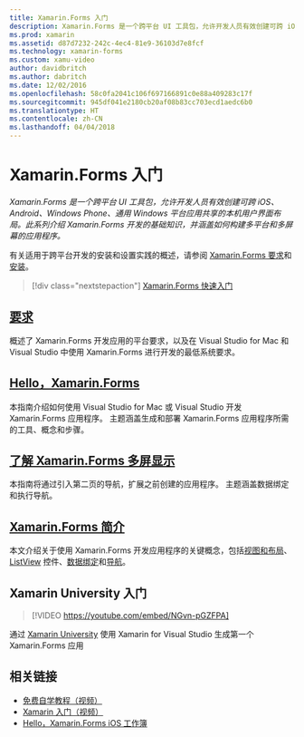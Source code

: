 ```yaml
---
title: Xamarin.Forms 入门
description: Xamarin.Forms 是一个跨平台 UI 工具包，允许开发人员有效创建可跨 iOS、Android、Windows Phone、通用 Windows 平台应用共享的本机用户界面布局。 此系列介绍 Xamarin.Forms 开发的基础知识，并介绍如何构建多平台和多屏幕的应用程序。
ms.prod: xamarin
ms.assetid: d87d7232-242c-4ec4-81e9-36103d7e8fcf
ms.technology: xamarin-forms
ms.custom: xamu-video
author: davidbritch
ms.author: dabritch
ms.date: 12/02/2016
ms.openlocfilehash: 58c0fa2041c106f697166891c0e88a409283c17f
ms.sourcegitcommit: 945df041e2180cb20af08b83cc703ecd1aedc6b0
ms.translationtype: HT
ms.contentlocale: zh-CN
ms.lasthandoff: 04/04/2018
---
```

# <a name="getting-started-with-xamarinforms"></a>Xamarin.Forms 入门

_Xamarin.Forms 是一个跨平台 UI 工具包，允许开发人员有效创建可跨 iOS、Android、Windows Phone、通用 Windows 平台应用共享的本机用户界面布局。此系列介绍 Xamarin.Forms 开发的基础知识，并涵盖如何构建多平台和多屏幕的应用程序。_

有关适用于跨平台开发的安装和设置实践的概述，请参阅 [Xamarin.Forms 要求](installation.md)和[安装](~/cross-platform/get-started/installation/index.md)。

> [!div class="nextstepaction"]
> [Xamarin.Forms 快速入门](~/xamarin-forms/get-started/hello-xamarin-forms/quickstart.md)



## <a name="requirementsinstallationmd"></a>[要求](installation.md)

概述了 Xamarin.Forms 开发应用的平台要求，以及在 Visual Studio for Mac 和 Visual Studio 中使用 Xamarin.Forms 进行开发的最低系统要求。

## <a name="hello-xamarinformsxamarin-formsget-startedhello-xamarin-formsindexmd"></a>[Hello，Xamarin.Forms](~/xamarin-forms/get-started/hello-xamarin-forms/index.md)

本指南介绍如何使用 Visual Studio for Mac 或 Visual Studio 开发 Xamarin.Forms 应用程序。 主题涵盖生成和部署 Xamarin.Forms 应用程序所需的工具、概念和步骤。

## <a name="hello-xamarinforms-multiscreenxamarin-formsget-startedhello-xamarin-forms-multiscreenindexmd"></a>[了解 Xamarin.Forms 多屏显示](~/xamarin-forms/get-started/hello-xamarin-forms-multiscreen/index.md)

本指南将通过引入第二页的导航，扩展之前创建的应用程序。 主题涵盖数据绑定和执行导航。

## <a name="introduction-to-xamarinformsxamarin-formsget-startedintroduction-to-xamarin-formsmd"></a>[Xamarin.Forms 简介](~/xamarin-forms/get-started/introduction-to-xamarin-forms.md)

本文介绍关于使用 Xamarin.Forms 开发应用程序的关键概念，包括[视图和布局](~/xamarin-forms/get-started/introduction-to-xamarin-forms.md#Views_and_Layouts)、[ListView](~/xamarin-forms/get-started/introduction-to-xamarin-forms.md#Lists_in_Xamarin_Forms) 控件、[数据绑定](~/xamarin-forms/get-started/introduction-to-xamarin-forms.md#Data_Binding)和[导航](~/xamarin-forms/get-started/introduction-to-xamarin-forms.md#Navigation)。


## <a name="get-started-with-xamarin-university"></a>Xamarin University 入门

> [!VIDEO https://youtube.com/embed/NGvn-pGZFPA]

通过 [Xamarin University](https://university.xamarin.com) 使用 Xamarin for Visual Studio 生成第一个 Xamarin.Forms 应用


## <a name="related-links"></a>相关链接

- [免费自学教程（视频）](https://university.xamarin.com/self-guided)
- [Xamarin 入门（视频）](https://developer.xamarin.com/videos/)
- [Hello，Xamarin.Forms iOS 工作簿](https://developer.xamarin.com/workbooks/xamarin-forms/getting-started/GettingStartedWithXamarinForms-ios.workbook)
